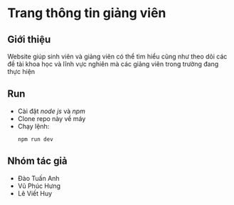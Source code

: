# Trang thông tin giảng viên
## Giới thiệu
Website giúp sinh viên và giảng viên có thể  tìm hiểu cũng như theo dõi các đề tài khoa học và lĩnh vực nghiên mà các giảng viên trong trường đang thực hiện<br>
## Run
- Cài đặt *node js* và *npm*
- Clone repo này về  máy
- Chạy lệnh:
    ```
    npm run dev
    ```

## Nhóm tác giả
- Đào Tuấn Anh
- Vũ Phúc Hưng
- Lê Viết Huy
